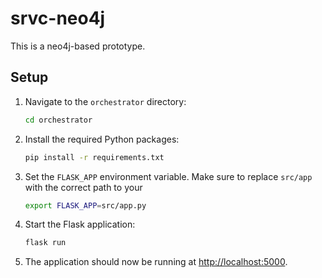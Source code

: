 # srvc-neo4j

This is a neo4j-based prototype.

## Setup

1. Navigate to the `orchestrator` directory:
    ```bash
    cd orchestrator
    ```

2. Install the required Python packages:
    ```bash
    pip install -r requirements.txt
    ```

3. Set the `FLASK_APP` environment variable. Make sure to replace `src/app` with the correct path to your 
    ```bash
    export FLASK_APP=src/app.py
    ```
    
4. Start the Flask application:
    ```bash
    flask run
    ```

5. The application should now be running at [http://localhost:5000](http://localhost:5000).
